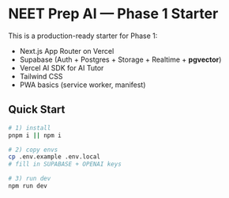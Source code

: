 
# NEET Prep AI — Phase 1 Starter

This is a production-ready starter for Phase 1:
- Next.js App Router on Vercel
- Supabase (Auth + Postgres + Storage + Realtime + **pgvector**)
- Vercel AI SDK for AI Tutor
- Tailwind CSS
- PWA basics (service worker, manifest)

## Quick Start

```bash
# 1) install
pnpm i || npm i

# 2) copy envs
cp .env.example .env.local
# fill in SUPABASE + OPENAI keys

# 3) run dev
npm run dev
```
